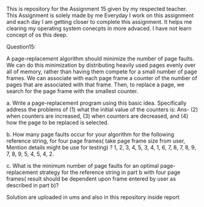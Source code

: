 This is repository for the Assignment 15 given by my respected teacher. This Assignment is solely made by me Everyday I work on this assignment and each day I am getting closer to complete this assignment. It helps me clearing my operating system conecpts in more advaced. I have not learn concept of os this deep.

Question15:

 A page-replacement algorithm should minimize the number of page faults. We can do this
minimization by distributing heavily used pages evenly over all of memory, rather than having
them compete for a small number of page frames. We can associate with each page frame a
counter of the number of pages that are associated with that frame. Then, to replace a page, we
search for the page frame with the smallest counter.

a. Write a page-replacement program using this basic idea. Specifically address the problems of
(1) what the initial value of the counters is:
Ans-
(2) when counters are increased,
(3) when counters
are decreased, and 
(4) how the page to be replaced is selected.

b. How many page faults occur for your algorithm for the following reference string, for four
page frames( take page frame size from user, Mention details might be use for testing) ? 1, 2, 3,
4, 5, 3, 4, 1, 6, 7, 8, 7, 8, 9, 7, 8, 9, 5, 4, 5, 4, 2.


c. What is the minimum number of page faults for an optimal page- replacement strategy for the
reference string in part b with four page frames( result should be dependent upon frame entered
by user as described in part b)?

Solution are uploaded in ums and also in this repository inside report

